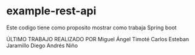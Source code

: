 # example-rest-api
Este codigo tiene como proposito mostrar como trabaja Spring boot

ÚLTIMO TRABAJO REALIZADO POR
Miguel Ángel Timoté
Carlos Esteban Jaramillo
Diego Andrés Niño
